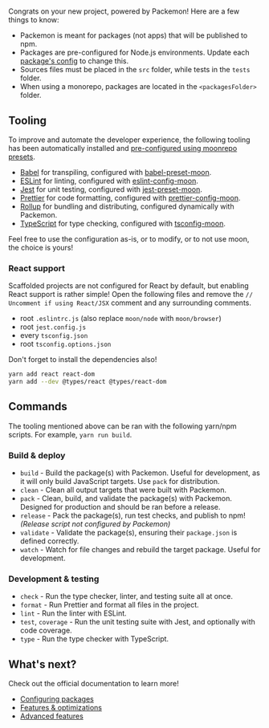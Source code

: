 # <packageName>

Congrats on your new project, powered by Packemon! Here are a few things to know:

- Packemon is meant for packages (not apps) that will be published to npm.
- Packages are pre-configured for Node.js environments. Update each
  [package's config](https://packemon.dev/docs/config) to change this.
- Sources files must be placed in the `src` folder, while tests in the `tests` folder.
- When using a monorepo, packages are located in the `<packagesFolder>` folder.

## Tooling

To improve and automate the developer experience, the following tooling has been automatically
installed and [pre-configured using moonrepo presets](https://github.com/moonrepo/dev).

- [Babel](https://babeljs.io/) for transpiling, configured with
  [babel-preset-moon](https://www.npmjs.com/package/babel-preset-moon).
- [ESLint](https://eslint.org/) for linting, configured with
  [eslint-config-moon](https://www.npmjs.com/package/eslint-config-moon).
- [Jest](https://jestjs.io/) for unit testing, configured with
  [jest-preset-moon](https://www.npmjs.com/package/jest-preset-moon).
- [Prettier](https://prettier.io/) for code formatting, configured with
  [prettier-config-moon](https://www.npmjs.com/package/prettier-config-moon).
- [Rollup](https://rollupjs.org) for bundling and distributing, configured dynamically with
  Packemon.
- [TypeScript](https://www.typescriptlang.org/) for type checking, configured with
  [tsconfig-moon](https://www.npmjs.com/package/tsconfig-moon).

Feel free to use the configuration as-is, or to modify, or to not use moon, the choice is yours!

### React support

Scaffolded projects are not configured for React by default, but enabling React support is rather
simple! Open the following files and remove the `// Uncomment if using React/JSX` comment and any
surrounding comments.

- root `.eslintrc.js` (also replace `moon/node` with `moon/browser`)
- root `jest.config.js`
- every `tsconfig.json`
- root `tsconfig.options.json`

Don't forget to install the dependencies also!

```bash
yarn add react react-dom
yarn add --dev @types/react @types/react-dom
```

## Commands

The tooling mentioned above can be ran with the following yarn/npm scripts. For example,
`yarn run build`.

### Build & deploy

- `build` - Build the package(s) with Packemon. Useful for development, as it will only build
  JavaScript targets. Use `pack` for distribution.
- `clean` - Clean all output targets that were built with Packemon.
- `pack` - Clean, build, and validate the package(s) with Packemon. Designed for production and
  should be ran before a release.
- `release` - Pack the package(s), run test checks, and publish to npm! _(Release script not
  configured by Packemon)_
- `validate` - Validate the package(s), ensuring their `package.json` is defined correctly.
- `watch` - Watch for file changes and rebuild the target package. Useful for development.

### Development & testing

- `check` - Run the type checker, linter, and testing suite all at once.
- `format` - Run Prettier and format all files in the project.
- `lint` - Run the linter with ESLint.
- `test`, `coverage` - Run the unit testing suite with Jest, and optionally with code coverage.
- `type` - Run the type checker with TypeScript.

## What's next?

Check out the official documentation to learn more!

- [Configuring packages](https://packemon.dev/docs/config)
- [Features & optimizations](https://packemon.dev/docs/features)
- [Advanced features](https://packemon.dev/docs/advanced)
